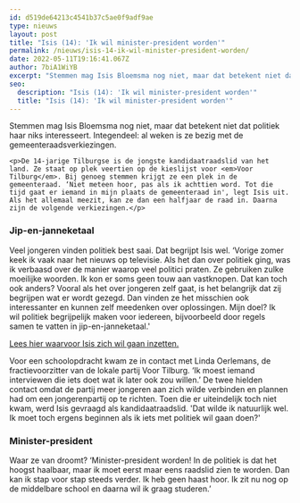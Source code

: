 ```yaml
---
id: d519de64213c4541b37c5ae0f9adf9ae
type: nieuws
layout: post
title: "Isis (14): 'Ik wil minister-president worden'"
permalink: /nieuws/isis-14-ik-wil-minister-president-worden/
date: 2022-05-11T19:16:41.067Z
author: 7biA1WiYB
excerpt: "Stemmen mag Isis Bloemsma nog niet, maar dat betekent niet dat politiek haar niks interesseert. Integendeel: al weken is ze bezig met de gemeenteraadsverkiezingen.  "
seo:
  description: "Isis (14): 'Ik wil minister-president worden'"
  title: "Isis (14): 'Ik wil minister-president worden'"
---
```

Stemmen mag Isis Bloemsma nog niet, maar dat betekent niet dat politiek haar niks interesseert. Integendeel: al weken is ze bezig met de gemeenteraadsverkiezingen.  

    <p>De 14-jarige Tilburgse is de jongste kandidaatraadslid van het land. Ze staat op plek veertien op de kieslijst voor <em>Voor Tilburg</em>. Bij genoeg stemmen krijgt ze een plek in de gemeenteraad. ‘Niet meteen hoor, pas als ik achttien word. Tot die tijd gaat er iemand in mijn plaats de gemeenteraad in', legt Isis uit. Als het allemaal meezit, kan ze dan een halfjaar de raad in. Daarna zijn de volgende verkiezingen.</p>
<h3>Jip-en-janneketaal</h3>
<p>Veel jongeren vinden politiek best saai. Dat begrijpt Isis wel. ‘Vorige zomer keek ik vaak naar het nieuws op televisie. Als het dan over politiek ging, was ik verbaasd over de manier waarop veel politici praten. Ze gebruiken zulke moeilijke woorden. Ik kon er soms geen touw aan vastknopen. Dat kan toch ook anders? Vooral als het over jongeren zelf gaat, is het belangrijk dat zij begrijpen wat er wordt gezegd. Dan vinden ze het misschien ook interessanter en kunnen zelf meedenken over oplossingen. Mijn doel? Ik wil politiek begrijpelijk maken voor iedereen, bijvoorbeeld door regels samen te vatten in jip-en-janneketaal.'</p>
<p><a href="http://www.kidsweek.nl/nieuws/isis-wil-zich-met-politiek-inzetten-voor-kinderen" target="_blank">Lees hier waarvoor Isis zich wil gaan inzetten.</a></p>
<p>Voor een schoolopdracht kwam ze in contact met Linda Oerlemans, de fractievoorzitter van de lokale partij Voor Tilburg. ‘Ik moest iemand interviewen die iets doet wat ik later ook zou willen.’ De twee hielden contact omdat de partij meer jongeren aan zich wilde verbinden en plannen had om een jongerenpartij op te richten. Toen die er uiteindelijk toch niet kwam, werd Isis gevraagd als kandidaatraadslid. 'Dat wilde ik natuurlijk wel. Ik moet toch ergens beginnen als ik iets met politiek wil gaan doen?'</p>
<h3>Minister-president</h3>
<p>Waar ze van droomt? ‘Minister-president worden! In de politiek is dat het hoogst haalbaar, maar ik moet eerst maar eens raadslid zien te worden. Dan kan ik stap voor stap steeds verder. Ik heb geen haast hoor. Ik zit nu nog op de middelbare school en daarna wil ik graag studeren.’</p>  
